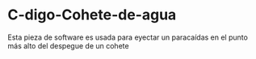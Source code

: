 # C-digo-Cohete-de-agua
Esta pieza de software es usada para eyectar un paracaídas en el punto más alto del despegue de un cohete
